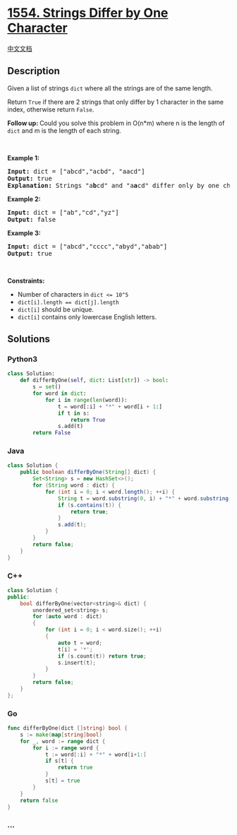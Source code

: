 # [1554. Strings Differ by One Character](https://leetcode.com/problems/strings-differ-by-one-character)

[中文文档](/solution/1500-1599/1554.Strings%20Differ%20by%20One%20Character/README.md)

## Description

<p>Given a list&nbsp;of strings <code>dict</code> where all the strings are of the same length.</p>

<p>Return <code>True</code> if there are 2 strings that only differ by 1 character in the same index, otherwise&nbsp;return <code>False</code>.</p>

<p><strong>Follow up:&nbsp;</strong>Could you solve this problem in O(n*m) where n is the length of <code>dict</code> and m is the length of each string.</p>

<p>&nbsp;</p>
<p><strong>Example 1:</strong></p>

<pre>
<strong>Input:</strong> dict = [&quot;abcd&quot;,&quot;acbd&quot;, &quot;aacd&quot;]
<strong>Output:</strong> true
<strong>Explanation:</strong> Strings &quot;a<strong>b</strong>cd&quot; and &quot;a<strong>a</strong>cd&quot; differ only by one character in the index 1.
</pre>

<p><strong>Example 2:</strong></p>

<pre>
<strong>Input:</strong> dict = [&quot;ab&quot;,&quot;cd&quot;,&quot;yz&quot;]
<strong>Output:</strong> false
</pre>

<p><strong>Example 3:</strong></p>

<pre>
<strong>Input:</strong> dict = [&quot;abcd&quot;,&quot;cccc&quot;,&quot;abyd&quot;,&quot;abab&quot;]
<strong>Output:</strong> true
</pre>

<p>&nbsp;</p>
<p><strong>Constraints:</strong></p>

<ul>
	<li>Number of characters in <code>dict &lt;= 10^5</code></li>
	<li><code>dict[i].length == dict[j].length</code></li>
	<li><code>dict[i]</code> should be unique.</li>
	<li><code>dict[i]</code> contains only lowercase English letters.</li>
</ul>

## Solutions

<!-- tabs:start -->

### **Python3**

```python
class Solution:
    def differByOne(self, dict: List[str]) -> bool:
        s = set()
        for word in dict:
            for i in range(len(word)):
                t = word[:i] + "*" + word[i + 1:]
                if t in s:
                    return True
                s.add(t)
        return False
```

### **Java**

```java
class Solution {
    public boolean differByOne(String[] dict) {
        Set<String> s = new HashSet<>();
        for (String word : dict) {
            for (int i = 0; i < word.length(); ++i) {
                String t = word.substring(0, i) + "*" + word.substring(i + 1);
                if (s.contains(t)) {
                    return true;
                }
                s.add(t);
            }
        }
        return false;
    }
}
```

### **C++**

```cpp
class Solution {
public:
    bool differByOne(vector<string>& dict) {
        unordered_set<string> s;
        for (auto word : dict)
        {
            for (int i = 0; i < word.size(); ++i)
            {
                auto t = word;
                t[i] = '*';
                if (s.count(t)) return true;
                s.insert(t);
            }
        }
        return false;
    }
};
```

### **Go**

```go
func differByOne(dict []string) bool {
	s := make(map[string]bool)
	for _, word := range dict {
		for i := range word {
			t := word[:i] + "*" + word[i+1:]
			if s[t] {
				return true
			}
			s[t] = true
		}
	}
	return false
}
```

### **...**

```

```

<!-- tabs:end -->
